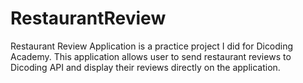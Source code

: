 # RestaurantReview
Restaurant Review Application is a practice project I did for Dicoding Academy.
This application allows user to send restaurant reviews to Dicoding API and display their reviews directly on the application.

